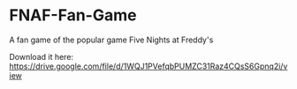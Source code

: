 # FNAF-Fan-Game
A fan game of the popular game Five Nights at Freddy's

Download it here: https://drive.google.com/file/d/1WQJ1PVefqbPUMZC31Raz4CQsS6Gpnq2i/view

